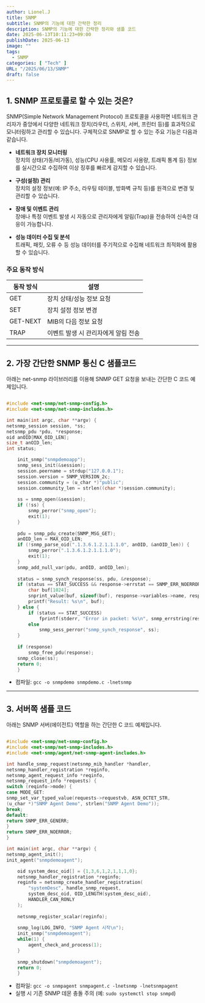 ```yaml
---
author: Lionel.J
title: SNMP
subtitle: SNMP의 기능에 대한 간략한 정리
description: SNMP의 기능에 대한 간략한 정리와 샘플 코드
date: 2025-06-13T10:11:23+09:00
publishDate: 2025-06-13
image: ""
tags: 
  - SNMP
categories: [ "Tech" ]
URL: "/2025/06/13/SNMP"
draft: false
---
```


## 1. SNMP 프로토콜로 할 수 있는 것은?

SNMP(Simple Network Management Protocol) 프로토콜을 사용하면 네트워크 관리자가 중앙에서 다양한 네트워크 장치(라우터, 스위치, 서버, 프린터 등)를 효과적으로 모니터링하고 관리할 수 있습니다. 구체적으로 SNMP로 할 수 있는 주요 기능은 다음과 같습니다.

- **네트워크 장치 모니터링**  
  장치의 상태(가동/비가동), 성능(CPU 사용률, 메모리 사용량, 트래픽 통계 등) 정보를 실시간으로 수집하여 이상 징후를 빠르게 감지할 수 있습니다.

- **구성(설정) 관리**  
  장치의 설정 정보(예: IP 주소, 라우팅 테이블, 방화벽 규칙 등)를 원격으로 변경 및 관리할 수 있습니다.

- **장애 및 이벤트 관리**  
  장애나 특정 이벤트 발생 시 자동으로 관리자에게 알림(Trap)을 전송하여 신속한 대응이 가능합니다.

- **성능 데이터 수집 및 분석**  
  트래픽, 패킷, 오류 수 등 성능 데이터를 주기적으로 수집해 네트워크 최적화에 활용할 수 있습니다.

### 주요 동작 방식

| 동작 방식 | 설명 |
|---|---|
| GET | 장치 상태/성능 정보 요청 |
| SET | 장치 설정 정보 변경 |
| GET-NEXT | MIB의 다음 정보 요청 |
| TRAP | 이벤트 발생 시 관리자에게 알림 전송 |

---

## 2. 가장 간단한 SNMP 통신 C 샘플코드

아래는 net-snmp 라이브러리를 이용해 SNMP GET 요청을 보내는 간단한 C 코드 예제입니다.

```c

#include <net-snmp/net-snmp-config.h>
#include <net-snmp/net-snmp-includes.h>

int main(int argc, char **argv) {
netsnmp_session session, *ss;
netsnmp_pdu *pdu, *response;
oid anOID[MAX_OID_LEN];
size_t anOID_len;
int status;

    init_snmp("snmpdemoapp");
    snmp_sess_init(&session);
    session.peername = strdup("127.0.0.1");
    session.version = SNMP_VERSION_2c;
    session.community = (u_char *)"public";
    session.community_len = strlen((char *)session.community);
    
    ss = snmp_open(&session);
    if (!ss) {
        snmp_perror("snmp_open");
        exit(1);
    }
    
    pdu = snmp_pdu_create(SNMP_MSG_GET);
    anOID_len = MAX_OID_LEN;
    if (!snmp_parse_oid(".1.3.6.1.2.1.1.1.0", anOID, &anOID_len)) {
        snmp_perror(".1.3.6.1.2.1.1.1.0");
        exit(1);
    }
    snmp_add_null_var(pdu, anOID, anOID_len);
    
    status = snmp_synch_response(ss, pdu, &response);
    if (status == STAT_SUCCESS && response->errstat == SNMP_ERR_NOERROR) {
        char buf[1024];
        snprint_value(buf, sizeof(buf), response->variables->name, response->variables->name_length, response->variables);
        printf("Result: %s\n", buf);
    } else {
        if (status == STAT_SUCCESS)
            fprintf(stderr, "Error in packet: %s\n", snmp_errstring(response->errstat));
        else
            snmp_sess_perror("snmp_synch_response", ss);
    }
    
    if (response)
        snmp_free_pdu(response);
    snmp_close(ss);
    return 0;
    }

```

- 컴파일: `gcc -o snmpdemo snmpdemo.c -lnetsnmp`

---

## 3. 서버쪽 샘플 코드
 
아래는 SNMP 서버(에이전트) 역할을 하는 간단한 C 코드 예제입니다.

```c

#include <net-snmp/net-snmp-config.h>
#include <net-snmp/net-snmp-includes.h>
#include <net-snmp/agent/net-snmp-agent-includes.h>

int handle_snmp_request(netsnmp_mib_handler *handler,
netsnmp_handler_registration *reginfo,
netsnmp_agent_request_info *reqinfo,
netsnmp_request_info *requests) {
switch (reqinfo->mode) {
case MODE_GET:
snmp_set_var_typed_value(requests->requestvb, ASN_OCTET_STR,
(u_char *)"SNMP Agent Demo", strlen("SNMP Agent Demo"));
break;
default:
return SNMP_ERR_GENERR;
}
return SNMP_ERR_NOERROR;
}

int main(int argc, char **argv) {
netsnmp_agent_init();
init_agent("snmpdemoagent");

    oid system_desc_oid[] = {1,3,6,1,2,1,1,1,0};
    netsnmp_handler_registration *reginfo;
    reginfo = netsnmp_create_handler_registration(
        "systemDesc", handle_snmp_request,
        system_desc_oid, OID_LENGTH(system_desc_oid),
        HANDLER_CAN_RONLY
    );
    
    netsnmp_register_scalar(reginfo);
    
    snmp_log(LOG_INFO, "SNMP Agent 시작\n");
    init_snmp("snmpdemoagent");
    while(1) {
        agent_check_and_process(1);
    }
    
    snmp_shutdown("snmpdemoagent");
    return 0;
    }

```

- 컴파일: `gcc -o snmpagent snmpagent.c -lnetsnmp -lnetsnmpagent`  
- 실행 시 기존 SNMP 데몬 충돌 주의 (예: `sudo systemctl stop snmpd`)
